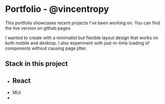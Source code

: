 # Portfolio - @vincentropy

This portfolio showcases recent projects I've been working on. You can find the live version on github pages.

I wanted to create with a minimalist but flexible layout design that works on both mobile and desktop. I also experiment with just-in-time loading of components without causing page jitter.

## Stack in this project
- React
  - 
- MUI
- 